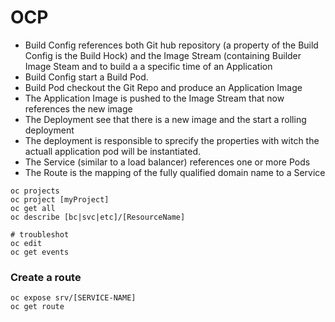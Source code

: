 # OCP

* Build Config references both Git hub repository (a property of the Build Config is the Build Hock) and the Image Stream (containing Builder Image Steam and to build a a specific time of an Application
* Build Config start a Build Pod.
* Build Pod checkout the Git Repo and produce an Application Image
* The Application Image is pushed to the Image Stream that now references the new image
* The Deployment see that there is a new image and the start a rolling deployment
* The deployment is responsible to sprecify the properties with witch the actuall application pod will be instantiated.
* The Service (similar to a load balancer) references one or more Pods
* The Route is the mapping of the fully qualified domain name to a Service

```
oc projects
oc project [myProject]
oc get all 
oc describe [bc|svc|etc]/[ResourceName]

# troubleshot
oc edit
oc get events
```

### Create a route

```
oc expose srv/[SERVICE-NAME]
oc get route
```
